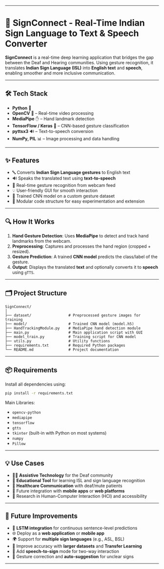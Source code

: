 

---

# 🤝 SignConnect - Real-Time Indian Sign Language to Text & Speech Converter

**SignConnect** is a real-time deep learning application that bridges the gap between the Deaf and Hearing communities. Using gesture recognition, it translates **Indian Sign Language (ISL)** into **English text** and **speech**, enabling smoother and more inclusive communication.

---

## 🛠️ Tech Stack

* **Python** 🐍
* **OpenCV** 🎥 – Real-time video processing
* **MediaPipe** ✋ – Hand landmark detection
* **TensorFlow / Keras** 🧠 – CNN-based gesture classification
* **pyttsx3** 🔊 – Text-to-speech conversion
* **NumPy, PIL** 📊 – Image processing and data handling

---

## ✨ Features

* 🔤 Converts **Indian Sign Language gestures** to English text
* 🔊 Speaks the translated text using **text-to-speech**
* 🎥 Real-time gesture recognition from webcam feed
* 💡 User-friendly GUI for smooth interaction
* 🧠 Trained CNN model on a custom gesture dataset
* 🧪 Modular code structure for easy experimentation and extension

---

## 🔍 How It Works

1. **Hand Gesture Detection**: Uses **MediaPipe** to detect and track hand landmarks from the webcam.
2. **Preprocessing**: Captures and processes the hand region (cropped + resized).
3. **Gesture Prediction**: A trained **CNN model** predicts the class/label of the gesture.
4. **Output**: Displays the translated **text** and optionally converts it to **speech** using `gTTS`.

---

## 🗂️ Project Structure

```
SignConnect/
│
├── dataset/                 # Preprocessed gesture images for training
├── model/                   # Trained CNN model (model.h5)
├── HandTrackingModule.py    # MediaPipe hand detection module
├── main.py                  # Main application script with GUI
├── model_train.py           # Training script for CNN model
├── utils.py                 # Utility functions
├── requirements.txt         # Required Python packages
└── README.md                # Project documentation
```

---

## 📦 Requirements

Install all dependencies using:

```bash
pip install -r requirements.txt
```

Main Libraries:

* `opencv-python`
* `mediapipe`
* `tensorflow`
* `gtts`
* `tkinter` (built-in with Python on most systems)
* `numpy`
* `Pillow`

---

## 💡 Use Cases

* 🧏‍♂️ **Assistive Technology** for the Deaf community
* 🏫 **Educational Tool** for learning ISL and sign language recognition
* 🏥 **Healthcare Communication** with deaf/mute patients
* 📱 Future integration with **mobile apps** or **web platforms**
* 🧪 Research in Human-Computer Interaction (HCI) and accessibility

---

## 🚀 Future Improvements

* 🤖 **LSTM integration** for continuous sentence-level predictions
* 🌐 Deploy as a **web application** or **mobile app**
* 🌍 Support for **multiple sign languages** (e.g., ASL, BSL)
* 🧠 Improve accuracy with **larger datasets** and **Transfer Learning**
* 🎤 Add **speech-to-sign** mode for two-way interaction
* 🧩 Gesture correction and **auto-suggestion** for unclear signs

---


